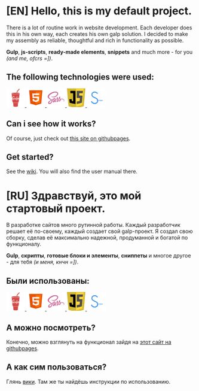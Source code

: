 # [EN] Hello, this is my default project.
<!-- Ctrl + Shift + V => live view this file in VS Code -->

There is a lot of routine work in website development. Each developer does this in his own way, each creates his own galp solution.
I decided to make my assembly as reliable, thoughtful and rich in functionality as possible.

**Gulp**, **js-scripts**, **ready-made elements**, **snippets** and much more - for you *(and me, ofcrs =])*.

## The following technologies were used:

<a href='//gulpjs.com/'>
<img src="readmeFiles/readme/gulp.png" width=50px alt='gulp' />
</a>
<a href='//developer.mozilla.org/en-US/docs/Learn/Getting_started_with_the_web/HTML_basics'>
<img src="readmeFiles/readme/html5.png" width=50px alt='html5' />
</a>
<a href='//sass-lang.com/'>
<img src="readmeFiles/readme/sass.png" width=50px alt='sass' />
</a>
<a href='//developer.mozilla.org/en-US/docs/Web/JavaScript'>
<img src="readmeFiles/readme/js.png" width=50px  alt='javascript'/>
</a>
<a href='//swiperjs.com/'><img src="readmeFiles/readme/swiper.png" width=50px alt='swiper' />
</a>

<br>

## Can i see how it works?
Of course, just check out [this site on githubpages].

## Get started? 
See the [wiki].
You will also find the user manual there.

# [RU] Здравствуй, это мой стартовый проект.
<!-- Ctrl + Shift + V => live view this file in VS Code -->
В разработке сайтов много рутинной работы. Каждый разработчик решает её по-своему, каждый создает свой galp-проект.
Я создал свою сборку, сделав её максимально надежной, продуманной и богатой по функционалу.

**Gulp**, **скрипты**, **готовые блоки и элементы**, **сниппеты** и многое другое - для тебя *(и меня, кнчн =])*.

## Были использованы:

<a href='//gulpjs.com/'>
<img src="readmeFiles/readme/gulp.png" width=50px alt='gulp' />
</a>
<a href='//developer.mozilla.org/en-US/docs/Learn/Getting_started_with_the_web/HTML_basics'>
<img src="readmeFiles/readme/html5.png" width=50px alt='html5' />
</a>
<a href='//sass-lang.com/'>
<img src="readmeFiles/readme/sass.png" width=50px alt='sass' />
</a>
<a href='//developer.mozilla.org/en-US/docs/Web/JavaScript'>
<img src="readmeFiles/readme/js.png" width=50px  alt='javascript'/>
</a>
<a href='//swiperjs.com/'><img src="readmeFiles/readme/swiper.png" width=50px alt='swiper' />
</a>

<br>

## А можно посмотреть?
Конечно, можно взглянуть на функционал зайдя на [этот сайт на githubpages].

## А как сим пользоваться? 
Глянь [вики].
Там же ты найдёшь инструкции по использованию.


[this site on githubpages]: https://ulyanov-programmer.github.io/Default_Project/Default_Project
[этот сайт на githubpages]: https://ulyanov-programmer.github.io/Default_Project/Default_Project
[wiki]: https://github.com/Ulyanov-programmer/Default_Project/wiki
[вики]: https://github.com/Ulyanov-programmer/Default_Project/wiki